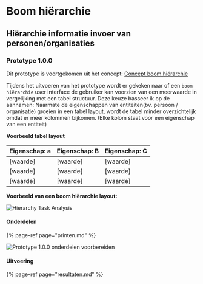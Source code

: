 # Boom hiërarchie


## Hiërarchie informatie invoer van personen/organisaties


### Prototype 1.0.0
Dit prototype is voortgekomen uit het concept:
[Concept boom hiërarchie](https://jorik.gitbook.io/project-blauwdruk/concepten/boom-hierarchie)

Tijdens het uitvoeren van het prototype wordt er gekeken naar of een `boom hiërarchie` user interface de gebruiker kan voorzien van een meerwaarde in vergelijking met een tabel structuur. Deze keuze basseer ik op de aannamen: Naarmate de eigenschappen van entiteiten(bv. persoon / organisatie) groeien in een tabel layout, wordt de tabel minder overzichtelijk omdat er meer kolommen bijkomen. (Elke kolom staat voor een eigenschap van een entiteit)


__Voorbeeld tabel layout__

| Eigenschap: a | Eigenschap: B | Eigenschap: C |
|---------------|---------------|---------------|
| [waarde]      | [waarde]      | [waarde]      |
| [waarde]      | [waarde]      | [waarde]      |
| [waarde]      | [waarde]      | [waarde]      |



__Voorbeeld van een boom hiërarchie layout:__

![Hierarchy Task Analysis](content/hta.png)



#### Onderdelen

{% page-ref page="printen.md" %}

![Prototype 1.0.0 onderdelen voorbereiden](content/prototype-1.0.0-components.jpg)

#### Uitvoering


{% page-ref page="resultaten.md" %}

